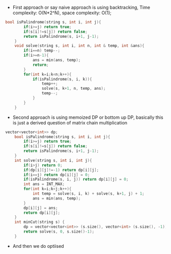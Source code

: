 - First approach or say naive approach is using backtracking, Time complexity: O(N\*2^N), space complexity: O(1);
```cpp
bool isPalindrome(string s, int i, int j){
        if(i>=j) return true;
        if(s[i]!=s[j]) return false;
        return isPalindrome(s, i+1, j-1);
    }
    void solve(string s, int i, int n, int & temp, int &ans){
        if(i==n) temp--;
        if(i>=n-1){
            ans = min(ans, temp);
            return;
        }
        for(int k=i;k<n;k++){
            if(isPalindrome(s, i, k)){
                temp++;
                solve(s, k+1, n, temp, ans);
                temp--;
            }
        }
    }
```

- Second approach is using memoized DP or bottom up DP, basically this is just a derived question of matrix chain multiplication 

```cpp
vector<vector<int>> dp;
    bool isPalindrome(string s, int i, int j){
        if(i>=j) return true;
        if(s[i]!=s[j]) return false;
        return isPalindrome(s, i+1, j-1);
    }
    int solve(string s, int i, int j){
        if(i>j) return 0;
        if(dp[i][j]!=-1) return dp[i][j];
        if(i==j) return dp[i][j] = 0;
        if(isPalindrome(s, i, j)) return dp[i][j] = 0;
        int ans = INT_MAX;
        for(int k=i;k<j;k++){
            int temp = solve(s, i, k) + solve(s, k+1, j) + 1;
            ans = min(ans, temp);
        }
        dp[i][j] = ans;
        return dp[i][j];
    }
    int minCut(string s) {
        dp = vector<vector<int>> (s.size(), vector<int> (s.size(), -1));
        return solve(s, 0, s.size()-1);
    }
```
- And then we do optiised
